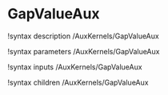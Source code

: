 <!-- MOOSE Documentation Stub: Remove this when content is added. -->

# GapValueAux
!syntax description /AuxKernels/GapValueAux

!syntax parameters /AuxKernels/GapValueAux

!syntax inputs /AuxKernels/GapValueAux

!syntax children /AuxKernels/GapValueAux
